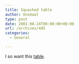 ```yaml
---
title: Squashed table
author: Unxmaal
type: post
date: 2001-08-24T00:00:00+00:00
url: /archives/445
categories:
  - General

---
```

I so want this <A HREF="http://www.johnsonsmith.com/cgi-bin/sgin0115.exe?GEN2=J400&#038;GEN3=H4&#038;GEN6=holiday&#038;GEN8=halloween_other_stuff&#038;GEN4=00&#038;UID=2001082401080093&#038;T1=24584&#038;FNM=00">table</a>.
